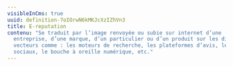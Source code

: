 ```yaml
---
visibleInCms: true
uuid: definition-7oIOrwN6kMKJcXzIZhVn3
title: E-reputation
contenu: "Se traduit par l’image renvoyée ou subie sur internet d’une
  entreprise, d’une marque, d’un particulier ou d’un produit sur les différents
  vecteurs comme : les moteurs de recherche, les plateformes d’avis, les réseaux
  sociaux, le bouche à oreille numérique, etc."
---
```

